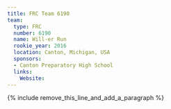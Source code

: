 ```yaml
---
title: FRC Team 6190
team:
  type: FRC
  number: 6190
  name: Will-er Run
  rookie_year: 2016
  location: Canton, Michigan, USA
  sponsors:
  - Canton Preparatory High School
  links:
    Website:
---
```


{% include remove_this_line_and_add_a_paragraph %}